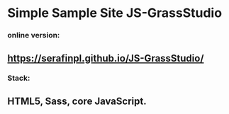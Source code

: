 # Simple Sample Site JS-GrassStudio


### online version: 
## https://serafinpl.github.io/JS-GrassStudio/

### Stack: 
## HTML5, Sass, core JavaScript.
